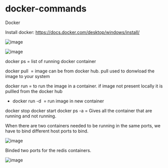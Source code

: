 # docker-commands
Docker

Install docker: https://docs.docker.com/desktop/windows/install/

![image](https://user-images.githubusercontent.com/59678465/171041667-3709573d-c389-4a58-b289-9410eb3ed19f.png)

![image](https://user-images.githubusercontent.com/59678465/171041707-742b7159-bc11-46b6-9304-c883ff02766b.png)

docker ps = list of running docker container

docker pull <image> = image can be from docker hub. pull used to donwload the image to your system
  
docker run <image>=  to run the image in a container. if image not present locally it is pullled from the docker hub
  - docker run -d <image> = run image in new container
  
docker stop <id of container>
docker start <id of the container>
docker ps -a  = Gives all the container that are running and not running.
  

When there are two containers needed to be running in the same ports, we have to bind different host ports to bind.  
  
![image](https://user-images.githubusercontent.com/59678465/171157965-90d605f0-ccf1-49ba-ae72-22bcdf84d06c.png)
  
Binded two ports for the redis containers.
  
  ![image](https://user-images.githubusercontent.com/59678465/171160994-94a163b5-f939-4331-9e67-75436d4160d6.png)

  
  
